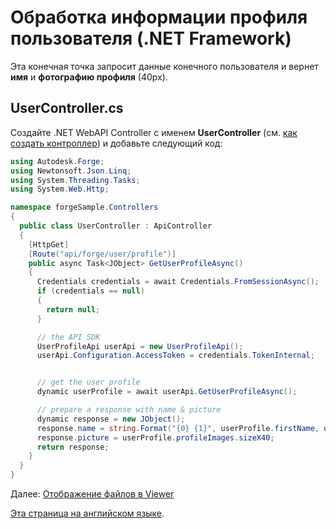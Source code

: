 # Обработка информации профиля пользователя (.NET Framework)

Эта конечная точка запросит данные конечного пользователя и вернет **имя** и **фотографию профиля** (40px).

## UserController.cs

Создайте .NET WebAPI Controller с именем **UserController** (см. [как создать контроллер](/ru-RU/environment/setup/net_controller)) и добавьте следующий код:

```csharp
using Autodesk.Forge;
using Newtonsoft.Json.Linq;
using System.Threading.Tasks;
using System.Web.Http;

namespace forgeSample.Controllers
{
  public class UserController : ApiController
  {
    [HttpGet]
    [Route("api/forge/user/profile")]
    public async Task<JObject> GetUserProfileAsync()
    {
      Credentials credentials = await Credentials.FromSessionAsync();
      if (credentials == null)
      {
        return null;
      }

      // the API SDK
      UserProfileApi userApi = new UserProfileApi();
      userApi.Configuration.AccessToken = credentials.TokenInternal;


      // get the user profile
      dynamic userProfile = await userApi.GetUserProfileAsync();

      // prepare a response with name & picture
      dynamic response = new JObject();
      response.name = string.Format("{0} {1}", userProfile.firstName, userProfile.lastName);
      response.picture = userProfile.profileImages.sizeX40;
      return response;
    }
  }
}
```

Далее: [Отображение файлов в Viewer](/ru-RU/viewer/3legged/readme)

[Эта страница на английском языке](https://learnforge.autodesk.io/#/oauth/user/net).
